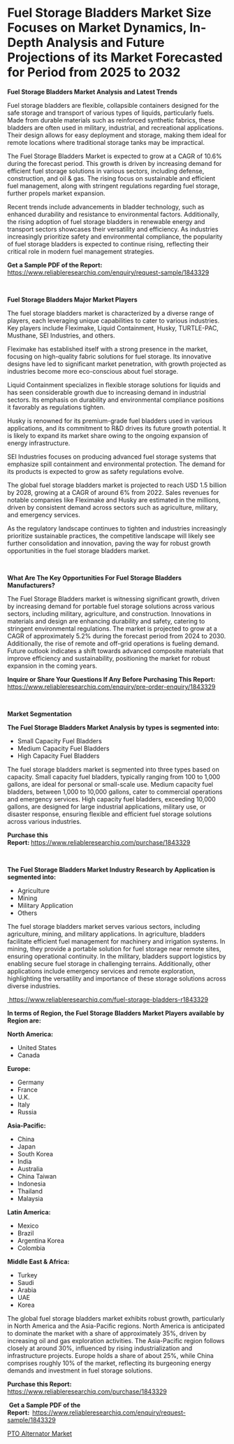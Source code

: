 <p><h1>Fuel Storage Bladders Market Size Focuses on Market Dynamics, In-Depth Analysis and Future Projections of its Market Forecasted for Period from 2025 to 2032</h1></p><p><strong>Fuel Storage Bladders Market Analysis and Latest Trends</strong></p>
<p><p>Fuel storage bladders are flexible, collapsible containers designed for the safe storage and transport of various types of liquids, particularly fuels. Made from durable materials such as reinforced synthetic fabrics, these bladders are often used in military, industrial, and recreational applications. Their design allows for easy deployment and storage, making them ideal for remote locations where traditional storage tanks may be impractical.</p><p>The Fuel Storage Bladders Market is expected to grow at a CAGR of 10.6% during the forecast period. This growth is driven by increasing demand for efficient fuel storage solutions in various sectors, including defense, construction, and oil & gas. The rising focus on sustainable and efficient fuel management, along with stringent regulations regarding fuel storage, further propels market expansion.</p><p>Recent trends include advancements in bladder technology, such as enhanced durability and resistance to environmental factors. Additionally, the rising adoption of fuel storage bladders in renewable energy and transport sectors showcases their versatility and efficiency. As industries increasingly prioritize safety and environmental compliance, the popularity of fuel storage bladders is expected to continue rising, reflecting their critical role in modern fuel management strategies.</p></p>
<p><strong>Get a Sample PDF of the Report:&nbsp;</strong> <a href="https://www.reliableresearchiq.com/enquiry/request-sample/1843329?utm_campaign=2298&utm_medium=2&utm_source=Github&utm_content=ia&utm_term=13022025&utm_id=fuel-storage-bladders">https://www.reliableresearchiq.com/enquiry/request-sample/1843329</a></p>
<p>&nbsp;</p>
<p><strong>Fuel Storage Bladders Major Market Players</strong></p>
<p><p>The fuel storage bladders market is characterized by a diverse range of players, each leveraging unique capabilities to cater to various industries. Key players include Fleximake, Liquid Containment, Husky, TURTLE-PAC, Musthane, SEI Industries, and others. </p><p>Fleximake has established itself with a strong presence in the market, focusing on high-quality fabric solutions for fuel storage. Its innovative designs have led to significant market penetration, with growth projected as industries become more eco-conscious about fuel storage.</p><p>Liquid Containment specializes in flexible storage solutions for liquids and has seen considerable growth due to increasing demand in industrial sectors. Its emphasis on durability and environmental compliance positions it favorably as regulations tighten.</p><p>Husky is renowned for its premium-grade fuel bladders used in various applications, and its commitment to R&D drives its future growth potential. It is likely to expand its market share owing to the ongoing expansion of energy infrastructure.</p><p>SEI Industries focuses on producing advanced fuel storage systems that emphasize spill containment and environmental protection. The demand for its products is expected to grow as safety regulations evolve.</p><p>The global fuel storage bladders market is projected to reach USD 1.5 billion by 2028, growing at a CAGR of around 6% from 2022. Sales revenues for notable companies like Fleximake and Husky are estimated in the millions, driven by consistent demand across sectors such as agriculture, military, and emergency services.</p><p>As the regulatory landscape continues to tighten and industries increasingly prioritize sustainable practices, the competitive landscape will likely see further consolidation and innovation, paving the way for robust growth opportunities in the fuel storage bladders market.</p></p>
<p>&nbsp;</p>
<p><strong>What Are The Key Opportunities For Fuel Storage Bladders Manufacturers?</strong></p>
<p><p>The Fuel Storage Bladders market is witnessing significant growth, driven by increasing demand for portable fuel storage solutions across various sectors, including military, agriculture, and construction. Innovations in materials and design are enhancing durability and safety, catering to stringent environmental regulations. The market is projected to grow at a CAGR of approximately 5.2% during the forecast period from 2024 to 2030. Additionally, the rise of remote and off-grid operations is fueling demand. Future outlook indicates a shift towards advanced composite materials that improve efficiency and sustainability, positioning the market for robust expansion in the coming years.</p></p>
<p><strong>Inquire or Share Your Questions If Any Before Purchasing This Report:</strong> <a href="https://www.reliableresearchiq.com/enquiry/pre-order-enquiry/1843329?utm_campaign=2298&utm_medium=2&utm_source=Github&utm_content=ia&utm_term=13022025&utm_id=fuel-storage-bladders">https://www.reliableresearchiq.com/enquiry/pre-order-enquiry/1843329</a></p>
<p>&nbsp;</p>
<p><strong>Market Segmentation</strong></p>
<p><strong>The Fuel Storage Bladders Market Analysis by types is segmented into:</strong></p>
<p><ul><li>Small Capacity Fuel Bladders</li><li>Medium Capacity Fuel Bladders</li><li>High Capacity Fuel Bladders</li></ul></p>
<p><p>The fuel storage bladders market is segmented into three types based on capacity. Small capacity fuel bladders, typically ranging from 100 to 1,000 gallons, are ideal for personal or small-scale use. Medium capacity fuel bladders, between 1,000 to 10,000 gallons, cater to commercial operations and emergency services. High capacity fuel bladders, exceeding 10,000 gallons, are designed for large industrial applications, military use, or disaster response, ensuring flexible and efficient fuel storage solutions across various industries.</p></p>
<p><strong>Purchase this Report:&nbsp;</strong><a href="https://www.reliableresearchiq.com/purchase/1843329?utm_campaign=2298&utm_medium=2&utm_source=Github&utm_content=ia&utm_term=13022025&utm_id=fuel-storage-bladders">https://www.reliableresearchiq.com/purchase/1843329</a></p>
<p>&nbsp;</p>
<p><strong>The Fuel Storage Bladders Market Industry Research by Application is segmented into:</strong></p>
<p><ul><li>Agriculture</li><li>Mining</li><li>Military Application</li><li>Others</li></ul></p>
<p><p>The fuel storage bladders market serves various sectors, including agriculture, mining, and military applications. In agriculture, bladders facilitate efficient fuel management for machinery and irrigation systems. In mining, they provide a portable solution for fuel storage near remote sites, ensuring operational continuity. In the military, bladders support logistics by enabling secure fuel storage in challenging terrains. Additionally, other applications include emergency services and remote exploration, highlighting the versatility and importance of these storage solutions across diverse industries.</p></p>
<p><a href="https://www.reliableresearchiq.com/fuel-storage-bladders-r1843329?utm_campaign=2298&utm_medium=2&utm_source=Github&utm_content=ia&utm_term=13022025&utm_id=fuel-storage-bladders">&nbsp;https://www.reliableresearchiq.com/fuel-storage-bladders-r1843329</a></p>
<p><strong>In terms of Region, the Fuel Storage Bladders Market Players available by Region are:</strong></p>
<p>
    <p> <strong> North America: </strong>
        <ul>
            <li>United States</li>
            <li>Canada</li>
        </ul>
        </p> 
    <p> <strong> Europe: </strong>
        <ul>
            <li>Germany</li>
            <li>France</li>
            <li>U.K.</li>
            <li>Italy</li>
            <li>Russia</li>
        </ul>
        </p> 
    <p> <strong> Asia-Pacific: </strong>
        <ul>
            <li>China</li>
            <li>Japan</li>
            <li>South Korea</li>
            <li>India</li>
            <li>Australia</li>
            <li>China Taiwan</li>
            <li>Indonesia</li>
            <li>Thailand</li>
            <li>Malaysia</li>
        </ul>
        </p> 
    <p> <strong> Latin America: </strong>
        <ul>
            <li>Mexico</li>
            <li>Brazil</li>
            <li>Argentina Korea</li>
            <li>Colombia</li>
        </ul>
        </p> 
    <p> <strong> Middle East & Africa: </strong>
        <ul>
            <li>Turkey</li>
            <li>Saudi</li>
            <li>Arabia</li>
            <li>UAE</li>
            <li>Korea</li>
        </ul>
    </p>
    </p>
<p><p>The global fuel storage bladders market exhibits robust growth, particularly in North America and the Asia-Pacific regions. North America is anticipated to dominate the market with a share of approximately 35%, driven by increasing oil and gas exploration activities. The Asia-Pacific region follows closely at around 30%, influenced by rising industrialization and infrastructure projects. Europe holds a share of about 25%, while China comprises roughly 10% of the market, reflecting its burgeoning energy demands and investment in fuel storage solutions.</p></p>
<p><strong>Purchase this Report: </strong><a href="https://www.reliableresearchiq.com/purchase/1843329?utm_campaign=2298&utm_medium=2&utm_source=Github&utm_content=ia&utm_term=13022025&utm_id=fuel-storage-bladders">https://www.reliableresearchiq.com/purchase/1843329</a></p>
<p>&nbsp;<strong>Get a Sample PDF of the Report:&nbsp;&nbsp;</strong><a href="https://www.reliableresearchiq.com/enquiry/request-sample/1843329?utm_campaign=2298&utm_medium=2&utm_source=Github&utm_content=ia&utm_term=13022025&utm_id=fuel-storage-bladders">https://www.reliableresearchiq.com/enquiry/request-sample/1843329</a></p>
<p><strong></strong></p>
<p><p><a href="https://github.com/maclarensidney/Market-Research-Report-List-1/blob/main/pto-alternator-market.md?utm_campaign=2298&utm_medium=2&utm_source=Github&utm_content=ia&utm_term=13022025&utm_id=fuel-storage-bladders">PTO Alternator Market</a></p></p>